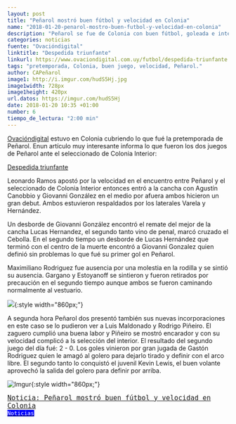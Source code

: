 ```yaml
---
layout: post
title: "Peñarol mostró buen fútbol y velocidad en Colonia"
name: "2018-01-20-penarol-mostro-buen-futbol-y-velocidad-en-colonia"
description: "Peñarol se fue de Colonia con buen fútbol, goleada e interesantes minutos de sus incorporaciones. Sus dos bandas tanto la de Giovanni González - Varela y Agustín Canobbio - Hernández volaron"
categories: noticias
fuente: "Ovacióndigital"
linktitle: "Despedida triunfante"
linkurl: https://www.ovaciondigital.com.uy/futbol/despedida-triunfante.html
tags: "pretemporada, Colonia, buen juego, velocidad, Peñarol."
author: CAPeñarol
image1: http://i.imgur.com/hudS5Hj.jpg
image1width: 728px
image1height: 420px
url.datos: https://imgur.com/hudS5Hj
date: 2018-01-20 10:35 +01:00
number: 6
tiempo_de_lectura: "2:00 min"
---
```


[Ovacióndigital](http://www.ovaciondigital.com.uy) estuvo en Colonia cubriendo lo que fué la pretemporada de Peñarol. Enun artículo muy interesante informa lo que fueron los dos juegos de Peñarol ante el seleccionado de Colonia Interior:

<a href="https://www.ovaciondigital.com.uy/futbol/despedida-triunfante.html"><i class="fa fa-link" style="color:red;"></i><span style="#fd5206;"> Despedida triunfante</span></a>

Leonardo Ramos apostó por la velocidad en el encuentro entre Peñarol y el seleccionado de Colonia Interior entonces entró a la cancha con Agustín Canobbio y Giovanni González en el medio por afuera ambos hicieron un gran debut. Ambos estuvieron respaldados por los laterales Varela y Hernández.

Un desborde de Giovanni González encontró el remate del mejor de la cancha Lucas Hernandez, el segundo tanto vino de penal, marcó cruzado el Cebolla. En el segundo tiempo un desborde de Lucas Hernández que terminó con el centro de la muerte encontró a Giovanni Gonzalez quien definió sin problemas lo que fué su primer gol en Peñarol.

Maximiliano Rodriguez fue ausencia por una molestia en la rodilla y se sintió su ausencia. Gargano y Estoyanoff se sintieron y fueron retirados por precaución en el segundo tiempo aunque ambos se fueron caminando normalmente al vestuario.

![](http://i.imgur.com/hudS5Hj.jpg){:style width="860px;"}

A segunda hora Peñarol dos presentó también sus nuevas incorporaciones en este caso se lo pudieron ver a Luis Maldonado y Rodrigo Piñeiro. El zaguero cumplió una buena labor y Piñeiro se mostró encarador y con su velocidad complicó a ls selección del interior. El resultado del segundo juego del día fué: 2 - 0. Los goles vinieron por gran jugada de Gastón Rodriguez quien le amagó al golero para dejarlo tirado y definir con el arco libre. El segundo tanto lo conquistó el juvenil Kevin Lewis, el buen volante aprovechó la salida del golero para definir por arriba.

![Imgur](https://i.imgur.com/rNc6oXl.jpg){:style width="860px;"}

<span style="font-family:monospace;font-size:1.1em;background:negro;color:white;" class="rounded"><a href="{{ site.url}}/Lanoticia-Peñarol-mostro-buen-futbol">Noticia: Peñarol mostró buen fútbol y velocidad en Colonia</a></span><a href="{{ site.url}}/noticias"><span style="font-size:0.9em;color:white;background:blue;font-family:monospace;" class="rounded"><br><i class="fa fa-globe"></i>Noticias</span></a>